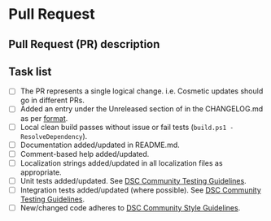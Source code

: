 # Pull Request

<!--
    Thanks for submitting a Pull Request (PR) to this project.
    Your contribution to this project is greatly appreciated!

    TITLE: Please be descriptive not sensationalist.
    Prepend the title with the [BREAKING CHANGE] if relevant,
    i.e. [BREAKING CHANGE] Add security descriptor property

    You may remove this comment block, and the other comment blocks, but please
    keep the headers and the task list.
    Try to keep your PRs atomic: changes grouped in smallest batch affecting a single logical unit.
-->

## Pull Request (PR) description

<!--
    Replace this comment block with a description of your PR to provide context.
    Please be describe the intent and link issue where the problem has been discussed.
    try to link the issue that it fixes by providing the verb and ref: [fix|close #18]

    After the description, please concisely list the changes as per keepachangelog.com
    This **should** duplicate what you've updated in the changelog file.

### Added
- for new features [closes #15]
### Changed
- for changes in existing functionality.
### Deprecated
- for soon-to-be removed features.
### Security
- in case of vulnerabilities.
### Fixed
- for any bug fixes. [fix #52]
### Removed
- for now removed features.
-->

## Task list

<!--
    To aid community reviewers in reviewing and merging your PR, please take
    the time to run through the below checklist and make sure your PR has
    everything updated as required.

    Change to [x] for each task in the task list that applies to your PR.
    For those task that don't apply to you PR, leave those as is.
-->

- [ ] The PR represents a single logical change. i.e. Cosmetic updates should go in different PRs.
- [ ] Added an entry under the Unreleased section of in the CHANGELOG.md as per [format](https://keepachangelog.com/en/1.0.0/).
- [ ] Local clean build passes without issue or fail tests (`build.ps1 -ResolveDependency`).
- [ ] Documentation added/updated in README.md.
- [ ] Comment-based help added/updated.
- [ ] Localization strings added/updated in all localization files as appropriate.
- [ ] Unit tests added/updated. See [DSC Community Testing Guidelines](https://dsccommunity.org/guidelines/testing-guidelines).
- [ ] Integration tests added/updated (where possible). See [DSC Community Testing Guidelines](https://dsccommunity.org/guidelines/testing-guidelines).
- [ ] New/changed code adheres to [DSC Community Style Guidelines](https://dsccommunity.org/styleguidelines).
